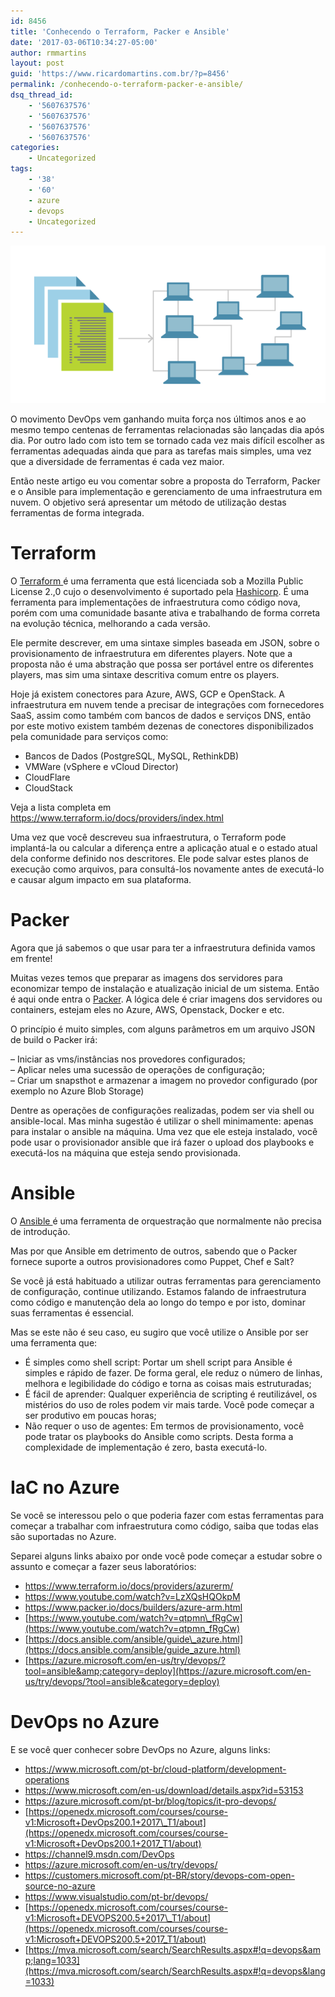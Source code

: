 ```yaml
---
id: 8456
title: 'Conhecendo o Terraform, Packer e Ansible'
date: '2017-03-06T10:34:27-05:00'
author: rmmartins
layout: post
guid: 'https://www.ricardomartins.com.br/?p=8456'
permalink: /conhecendo-o-terraform-packer-e-ansible/
dsq_thread_id:
    - '5607637576'
    - '5607637576'
    - '5607637576'
    - '5607637576'
categories:
    - Uncategorized
tags:
    - '38'
    - '60'
    - azure
    - devops
    - Uncategorized
---
```


![](/wp-content/uploads/2017/03/iac.png)

O movimento DevOps vem ganhando muita força nos últimos anos e ao mesmo tempo centenas de ferramentas relacionadas são lançadas dia após dia. Por outro lado com isto tem se tornado cada vez mais difícil escolher as ferramentas adequadas ainda que para as tarefas mais simples, uma vez que a diversidade de ferramentas é cada vez maior.

Então neste artigo eu vou comentar sobre a proposta do Terraform, Packer e o Ansible para implementação e gerenciamento de uma infraestrutura em nuvem. O objetivo será apresentar um método de utilização destas ferramentas de forma integrada.

# Terraform

O [Terraform ](https://www.terraform.io)é uma ferramenta que está licenciada sob a Mozilla Public License 2.,0 cujo o desenvolvimento é suportado pela [Hashicorp](https://www.hashicorp.com/). É uma ferramenta para implementações de infraestrutura como código nova, porém com uma comunidade basante ativa e trabalhando de forma correta na evolução técnica, melhorando a cada versão.

Ele permite descrever, em uma sintaxe simples baseada em JSON, sobre o provisionamento de infraestrutura em diferentes players. Note que a proposta não é uma abstração que possa ser portável entre os diferentes players, mas sim uma sintaxe descritiva comum entre os players.

Hoje já existem conectores para Azure, AWS, GCP e OpenStack. A infraestrutura em nuvem tende a precisar de integrações com fornecedores SaaS, assim como também com bancos de dados e serviços DNS, então por este motivo existem também dezenas de conectores disponibilizados pela comunidade para serviços como:

- Bancos de Dados (PostgreSQL, MySQL, RethinkDB)
- VMWare (vSphere e vCloud Director)
- CloudFlare
- CloudStack

Veja a lista completa em <https://www.terraform.io/docs/providers/index.html>

Uma vez que você descreveu sua infraestrutura, o Terraform pode implantá-la ou calcular a diferença entre a aplicação atual e o estado atual dela conforme definido nos descritores. Ele pode salvar estes planos de execução como arquivos, para consultá-los novamente antes de executá-lo e causar algum impacto em sua plataforma.

# Packer

Agora que já sabemos o que usar para ter a infraestrutura definida vamos em frente!

Muitas vezes temos que preparar as imagens dos servidores para economizar tempo de instalação e atualização inicial de um sistema. Então é aqui onde entra o [Packer](https://www.packer.io). A lógica dele é criar imagens dos servidores ou containers, estejam eles no Azure, AWS, Openstack, Docker e etc.

O princípio é muito simples, com alguns parâmetros em um arquivo JSON de build o Packer irá:

– Iniciar as vms/instâncias nos provedores configurados;  
– Aplicar neles uma sucessão de operações de configuração;  
– Criar um snapsthot e armazenar a imagem no provedor configurado (por exemplo no Azure Blob Storage)

Dentre as operações de configurações realizadas, podem ser via shell ou ansible-local. Mas minha sugestão é utilizar o shell minimamente: apenas para instalar o ansible na máquina. Uma vez que ele esteja instalado, você pode usar o provisionador ansible que irá fazer o upload dos playbooks e executá-los na máquina que esteja sendo provisionada.

# Ansible

O [Ansible ](https://www.ansible.com/)é uma ferramenta de orquestração que normalmente não precisa de introdução.

Mas por que Ansible em detrimento de outros, sabendo que o Packer fornece suporte a outros provisionadores como Puppet, Chef e Salt?

Se você já está habituado a utilizar outras ferramentas para gerenciamento de configuração, continue utilizando. Estamos falando de infraestrutura como código e manutenção dela ao longo do tempo e por isto, dominar suas ferramentas é essencial.

Mas se este não é seu caso, eu sugiro que você utilize o Ansible por ser uma ferramenta que:

- É simples como shell script: Portar um shell script para Ansible é simples e rápido de fazer. De forma geral, ele reduz o número de linhas, melhora e legibilidade do código e torna as coisas mais estruturadas;
- É fácil de aprender: Qualquer experiência de scripting é reutilizável, os mistérios do uso de roles podem vir mais tarde. Você pode começar a ser produtivo em poucas horas;
- Não requer o uso de agentes: Em termos de provisionamento, você pode tratar os playbooks do Ansible como scripts. Desta forma a complexidade de implementação é zero, basta executá-lo.

# IaC no Azure

Se você se interessou pelo o que poderia fazer com estas ferramentas para começar a trabalhar com infraestrutura como código, saiba que todas elas são suportadas no Azure.

Separei alguns links abaixo por onde você pode começar a estudar sobre o assunto e começar a fazer seus laboratórios:

- <https://www.terraform.io/docs/providers/azurerm/>
- <https://www.youtube.com/watch?v=LzXQsHQOkpM>
- <https://www.packer.io/docs/builders/azure-arm.html>
- [https://www.youtube.com/watch?v=qtpmn\_fRgCw](https://www.youtube.com/watch?v=qtpmn_fRgCw)
- [https://docs.ansible.com/ansible/guide\_azure.html](https://docs.ansible.com/ansible/guide_azure.html)
- [https://azure.microsoft.com/en-us/try/devops/?tool=ansible&amp;category=deploy](https://azure.microsoft.com/en-us/try/devops/?tool=ansible&category=deploy)

# DevOps no Azure

E se você quer conhecer sobre DevOps no Azure, alguns links:

- <https://www.microsoft.com/pt-br/cloud-platform/development-operations>
- <https://www.microsoft.com/en-us/download/details.aspx?id=53153>
- <https://azure.microsoft.com/pt-br/blog/topics/it-pro-devops/>
- [https://openedx.microsoft.com/courses/course-v1:Microsoft+DevOps200.1+2017\_T1/about](https://openedx.microsoft.com/courses/course-v1:Microsoft+DevOps200.1+2017_T1/about)
- <https://channel9.msdn.com/DevOps>
- <https://azure.microsoft.com/en-us/try/devops/>
- <https://customers.microsoft.com/pt-BR/story/devops-com-open-source-no-azure>
- <https://www.visualstudio.com/pt-br/devops/>
- [https://openedx.microsoft.com/courses/course-v1:Microsoft+DEVOPS200.5+2017\_T1/about](https://openedx.microsoft.com/courses/course-v1:Microsoft+DEVOPS200.5+2017_T1/about)
- [https://mva.microsoft.com/search/SearchResults.aspx#!q=devops&amp;lang=1033](https://mva.microsoft.com/search/SearchResults.aspx#!q=devops&lang=1033)